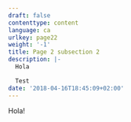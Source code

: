 ```yaml
---
draft: false
contenttype: content
language: ca
urlkey: page22
weight: '-1'
title: Page 2 subsection 2
description: |-
  Hola

  Test  
date: '2018-04-16T18:45:09+02:00'
---
```

Hola!
